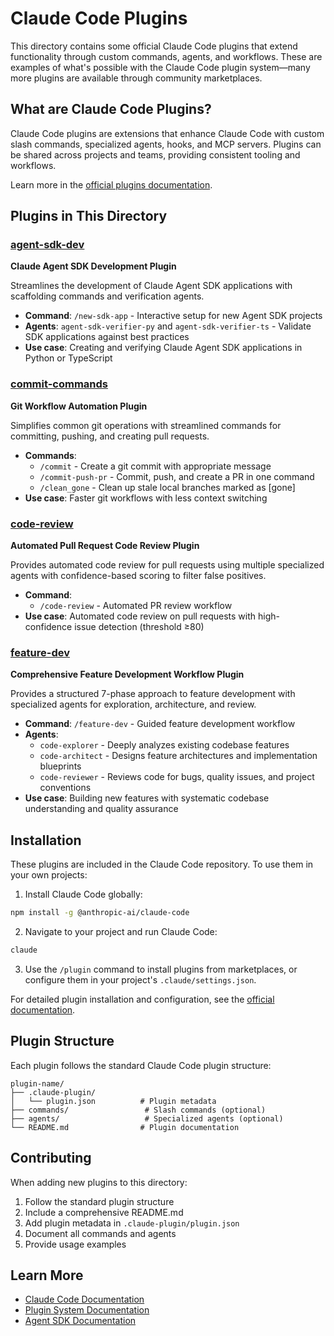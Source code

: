 # Claude Code Plugins

This directory contains some official Claude Code plugins that extend functionality through custom commands, agents, and workflows. These are examples of what's possible with the Claude Code plugin system—many more plugins are available through community marketplaces.

## What are Claude Code Plugins?

Claude Code plugins are extensions that enhance Claude Code with custom slash commands, specialized agents, hooks, and MCP servers. Plugins can be shared across projects and teams, providing consistent tooling and workflows.

Learn more in the [official plugins documentation](https://docs.claude.com/en/docs/claude-code/plugins).

## Plugins in This Directory

### [agent-sdk-dev](./agent-sdk-dev/)

**Claude Agent SDK Development Plugin**

Streamlines the development of Claude Agent SDK applications with scaffolding commands and verification agents.

- **Command**: `/new-sdk-app` - Interactive setup for new Agent SDK projects
- **Agents**: `agent-sdk-verifier-py` and `agent-sdk-verifier-ts` - Validate SDK applications against best practices
- **Use case**: Creating and verifying Claude Agent SDK applications in Python or TypeScript

### [commit-commands](./commit-commands/)

**Git Workflow Automation Plugin**

Simplifies common git operations with streamlined commands for committing, pushing, and creating pull requests.

- **Commands**:
  - `/commit` - Create a git commit with appropriate message
  - `/commit-push-pr` - Commit, push, and create a PR in one command
  - `/clean_gone` - Clean up stale local branches marked as [gone]
- **Use case**: Faster git workflows with less context switching

### [code-review](./code-review/)

**Automated Pull Request Code Review Plugin**

Provides automated code review for pull requests using multiple specialized agents with confidence-based scoring to filter false positives.

- **Command**:
  - `/code-review` - Automated PR review workflow
- **Use case**: Automated code review on pull requests with high-confidence issue detection (threshold ≥80)

### [feature-dev](./feature-dev/)

**Comprehensive Feature Development Workflow Plugin**

Provides a structured 7-phase approach to feature development with specialized agents for exploration, architecture, and review.

- **Command**: `/feature-dev` - Guided feature development workflow
- **Agents**:
  - `code-explorer` - Deeply analyzes existing codebase features
  - `code-architect` - Designs feature architectures and implementation blueprints
  - `code-reviewer` - Reviews code for bugs, quality issues, and project conventions
- **Use case**: Building new features with systematic codebase understanding and quality assurance

## Installation

These plugins are included in the Claude Code repository. To use them in your own projects:

1. Install Claude Code globally:
```bash
npm install -g @anthropic-ai/claude-code
```

2. Navigate to your project and run Claude Code:
```bash
claude
```

3. Use the `/plugin` command to install plugins from marketplaces, or configure them in your project's `.claude/settings.json`.

For detailed plugin installation and configuration, see the [official documentation](https://docs.claude.com/en/docs/claude-code/plugins).

## Plugin Structure

Each plugin follows the standard Claude Code plugin structure:

```
plugin-name/
├── .claude-plugin/
│   └── plugin.json          # Plugin metadata
├── commands/                 # Slash commands (optional)
├── agents/                   # Specialized agents (optional)
└── README.md                # Plugin documentation
```

## Contributing

When adding new plugins to this directory:

1. Follow the standard plugin structure
2. Include a comprehensive README.md
3. Add plugin metadata in `.claude-plugin/plugin.json`
4. Document all commands and agents
5. Provide usage examples

## Learn More

- [Claude Code Documentation](https://docs.claude.com/en/docs/claude-code/overview)
- [Plugin System Documentation](https://docs.claude.com/en/docs/claude-code/plugins)
- [Agent SDK Documentation](https://docs.claude.com/en/api/agent-sdk/overview)
